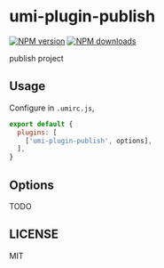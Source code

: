 # umi-plugin-publish

[![NPM version](https://img.shields.io/npm/v/umi-plugin-umi-plugin-publish.svg?style=flat)](https://npmjs.org/package/umi-plugin-umi-plugin-publish)
[![NPM downloads](http://img.shields.io/npm/dm/umi-plugin-umi-plugin-publish.svg?style=flat)](https://npmjs.org/package/umi-plugin-umi-plugin-publish)

publish project 

## Usage

Configure in `.umirc.js`,

```js
export default {
  plugins: [
    ['umi-plugin-publish', options],
  ],
}
```

## Options

TODO

## LICENSE

MIT
